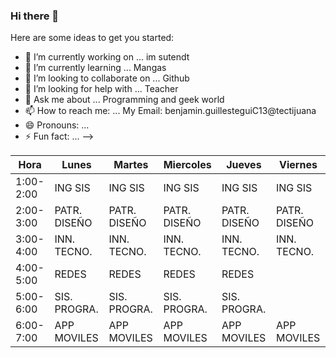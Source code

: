 ### Hi there 👋


Here are some ideas to get you started:

- 🔭 I’m currently working on ... im sutendt
- 🌱 I’m currently learning ... Mangas
- 👯 I’m looking to collaborate on ... Github
- 🤔 I’m looking for help with ... Teacher
- 💬 Ask me about ... Programming and geek world
- 📫 How to reach me: ... My Email: benjamin.guillesteguiC13@tectijuana
- 😄 Pronouns: ...
- ⚡ Fun fact: ...
-->

| Hora      | Lunes        | Martes       | Miercoles    | Jueves       | Viernes      |
|-----------|--------------|--------------|--------------|--------------|--------------|
| 1:00-2:00 | ING SIS      | ING SIS      | ING SIS      | ING SIS      | ING SIS      |
| 2:00-3:00 | PATR. DISEÑO | PATR. DISEÑO | PATR. DISEÑO | PATR. DISEÑO | PATR. DISEÑO |
| 3:00-4:00 | INN. TECNO.  | INN. TECNO.  | INN. TECNO.  | INN. TECNO.  | INN. TECNO.  |
| 4:00-5:00 | REDES        | REDES        | REDES        | REDES        |              |
| 5:00-6:00 | SIS. PROGRA. | SIS. PROGRA. | SIS. PROGRA. | SIS. PROGRA. |              |
| 6:00-7:00 | APP MOVILES  | APP MOVILES  | APP MOVILES  | APP MOVILES  | APP MOVILES  |
